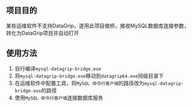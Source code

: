 ## 项目目的

某些运维软件不支持DataGrip，遂用此项目做桥，接收MySQL数据库连接参数，转化为DataGrip项目并自动打开

## 使用方法

1. 自行编译`mysql-datagrip-bridge.exe`
2. 将`mysql-datagrip-bridge.exe`移动到`datagrip64.exe`同级目录下
3. 在运维软件中配置工具，将`MySQL 命令行客户端`的路径改为`mysql-datagrip-bridge.exe`的路径
4. 使用`MySQL 命令行客户端`连接数据库服务
